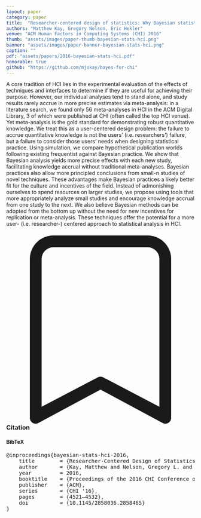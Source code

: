 ```yaml
---
layout: paper
category: paper
title:  "Researcher-centered design of statistics: Why Bayesian statistics better fit the culture and incentives of HCI"
authors: "Matthew Kay, Gregory Nelson, Eric Hekler"
venue: "ACM Human Factors in Computing Systems (CHI) 2016"
thumb: "assets/images/paper-thumb-bayesian-stats-hci.png"
banner: "assets/images/paper-banner-bayesian-stats-hci.png"
caption: ""
pdf: "assets/papers/2016-bayesian-stats-hci.pdf"
honorable: true
github: "https://github.com/mjskay/bayes-for-chi"
---
```


<!-- abstract -->
A core tradition of HCI lies in the experimental evaluation of the effects of techniques and interfaces to determine if they are useful for achieving their purpose. However, our individual analyses tend to stand alone, and study results rarely accrue in more precise estimates via meta-analysis: in a literature search, we found only 56 meta-analyses in HCI in the ACM Digital Library, 3 of which were published at CHI (often called the top HCI venue). Yet meta-analysis is the gold standard for demonstrating robust quantitative knowledge. We treat this as a user-centered design problem: the failure to accrue quantitative knowledge is not the users’ (i.e. researchers’) failure, but a failure to consider those users’ needs when designing statistical practice. Using simulation, we compare hypothetical publication worlds following existing frequentist against Bayesian practice. We show that Bayesian analysis yields more precise effects with each new study, facilitating knowledge accrual without traditional meta-analyses. Bayesian practices also allow more principled conclusions from small-n studies of novel techniques. These advantages make Bayesian practices a likely better fit for the culture and incentives of the field. Instead of admonishing ourselves to spend resources on larger studies, we propose using tools that more appropriately analyze small studies and encourage knowledge accrual from one study to the next. We also believe Bayesian methods can be adopted from the bottom up without the need for new incentives for replication or meta-analysis. These techniques offer the potential for a more user- (i.e. researcher-) centered approach to statistical analysis in HCI.


<h3><svg xmlns="http://www.w3.org/2000/svg" fill="currentColor" class="bi bi-bookmark" viewBox="0 0 16 16">
  <path d="M2 2a2 2 0 0 1 2-2h8a2 2 0 0 1 2 2v13.5a.5.5 0 0 1-.777.416L8 13.101l-5.223 2.815A.5.5 0 0 1 2 15.5V2zm2-1a1 1 0 0 0-1 1v12.566l4.723-2.482a.5.5 0 0 1 .554 0L13 14.566V2a1 1 0 0 0-1-1H4z"/>
</svg> Citation</h3>
<div class="bibtex">
<!-- bibtex -->
<h4>BibTeX</h4>
<pre>
@inproceedings{bayesian-stats-hci-2016,
	title        = {Researcher-Centered Design of Statistics: Why Bayesian Statistics Better Fit the Culture and Incentives of HCI},
	author       = {Kay, Matthew and Nelson, Gregory L. and Hekler, Eric B.},
	year         = 2016,
	booktitle    = {Proceedings of the 2016 CHI Conference on Human Factors in Computing Systems},
	publisher    = {ACM},
	series       = {CHI '16},
	pages        = {4521–4532},
	doi          = {10.1145/2858036.2858465}
}
</pre>
</div>